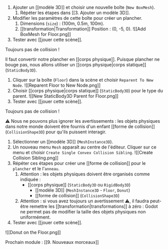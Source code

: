 1. Ajouter un [[modèle 3D]] et choisir une nouvelle boîte (`New BoxMesh`).
	1. Répéter les étapes dans [[3. Ajouter un modèle 3D]].
2. Modifier les paramètres de cette boîte pour créer un plancher.
	1. Dimensions (`size`) : (100m, 0.5m, 100m).
	2. [[transformation|Transformation]] Position : (0, -5, 0).
	![[Add BoxMesh for Floor.png]]
3. Tester avec [[jouer cette scène]]. 

Toujours pas de collision !

Il faut convertir notre plancher en [[corps physique]]. Puisque plancher ne bouge pas, nous allons utiliser un [[corps physique|corps statique]] (`StaticBody3D`).

1. Cliquer sur la boîte (`Floor`) dans la scène et choisir `Reparent To New Node`.
	![[Reparent Floor to New Node.png]]
2. Choisir [[corps physique|corps statique]] (`StaticBody3D`) pour le type du parent.
	![[New StaticBody3D Parent for Floor.png]]
3. Tester avec [[jouer cette scène]].

Toujours pas de collision !

⚠️ Nous ne pouvons plus ignorer les avertissements : les objets physiques dans notre monde doivent être fournis d'un enfant [[forme de collision]] (`CollisionShape3D`) pour qu'ils puissent interagir.

1. Sélectionner un [[modèle 3D]] (`MeshInstance3D`).
2. Un nouveau menu `Mesh` apparaît au centre de l'éditeur. Cliquer sur ce menu et choisir `Create Single Convex Collision Sibling`.
	![[Create Collision Sibling.png]]
3. Répéter ces étapes pour créer une [[forme de collision]] pour le `plancher` et le l'`anneau`.
	1. Attention : les objets physiques doivent être organisés comme indiquée :
		- [[corps physique]] (`StaticBody3D` ou `RigidBody3D`)
			- [[modèle 3D]] (`MeshInstance3D` - `Floor`, `Donut`)
			- [[forme de collision]] (`CollisionShape3D`)
	2. Attention : si vous avez toujours un avertissement ⚠️, il faudra peut-être remettre les [[transformation|transformations]] à zéro : Godot ne permet pas de modifier la taille des objets physiques non uniformément.
4. Tester avec [[jouer cette scène]]. 

![[Donut on the Floor.png]]

Prochain module : [[9. Nouveaux morceaux]]